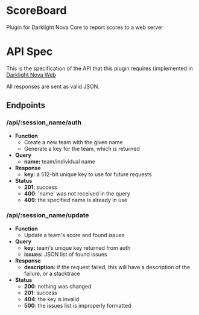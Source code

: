 ScoreBoard
==========

Plugin for Darklight Nova Core to report scores to a web server

# API Spec
This is the specification of the API that this plugin requires (implemented in [Darklight Nova Web](https://github.com/darklight-studios/darklight-nova-web)

All responses are sent as valid JSON.

## Endpoints
### /api/:session_name/auth
* **Function**
    * Create a new team with the given name
    * Generate a key for the team, which is returned
* **Query**
    * **name:** team/individual name
* **Response**
    * **key:** a 512-bit unique key to use for future requests
* **Status**
    * **201**: success
    * **400**: 'name' was not received in the query
    * **409**: the specified name is already in use

### /api/:session_name/update
* **Function**
    * Update a team's score and found issues
* **Query**
    * **key:** team's unique key returned from auth
    * **issues:** JSON list of found issues
* **Response**
    * **description:** if the request failed, this will have a description of the failure, or a stacktrace
* **Status**
    * **200**: nothing was changed
    * **201**: success
    * **404**: the key is invalid
    * **500**: the issues list is improperly formatted
